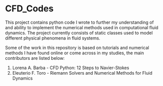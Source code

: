 # CFD_Codes
This project contains python code I wrote to further my understanding of and ability to implement the numerical methods used in
computational fluid dynamics. The project currently consists of static classes used to model different physical phenomena in fluid
systems. 

Some of the work in this repository is based on tutorials and numerical methods I have found online or come across in my studies,
the main contributors are listed below:

1. Lorena A. Barba - CFD Python: 12 Steps to Navier-Stokes
2. Eleuterio F. Toro - Riemann Solvers and Numerical Methods for Fluid Dynamics
